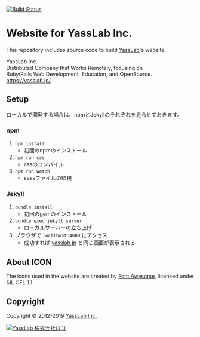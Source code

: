 [![Build Status](https://travis-ci.org/yasslab/yasslab.github.io.svg?branch=master)](https://travis-ci.org/yasslab/yasslab.github.io)

# Website for YassLab Inc.

This repository includes source code to build [YassLab](https://yasslab.jp)'s website.

YassLab Inc.   
Distributed Company that Works Remotely, focusing on   
Ruby/Rails Web Development, Education, and OpenSource.   
https://yasslab.jp/

## Setup
ローカルで開発する場合は、npmとJekyllのそれぞれを走らせておきます。

### npm

1. `npm install`
    - 初回のnpmのインストール
2. `npm run css`
    - cssのコンパイル
3. `npm run watch`
    - sassファイルの監視

### Jekyll

1. `bundle install`
    - 初回のgemのインストール
2. `bundle exec jekyll server`
    - ローカルサーバーの立ち上げ
3. ブラウザで `localhost:4000` にアクセス
    - 成功すれば [yasslab.jp](https://yasslab.jp/) と同じ画面が表示される

## About ICON

The icons used in the website are created by [Font Awesome](http://fontawesome.io/), licensed under SIL OFL 1.1.

## Copyright

Copyright &copy; 2012-2019 [YassLab Inc.](https://yasslab.jp)

[![YassLab 株式会社ロゴ](https://yasslab.jp/img/logo_800x200.png)](https://yasslab.jp/)
